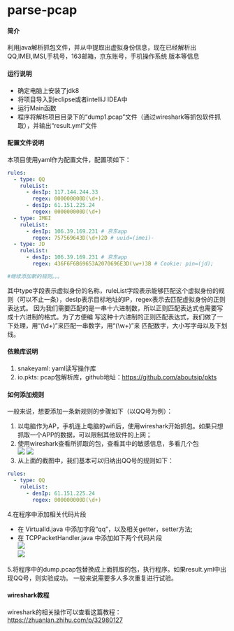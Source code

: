# parse-pcap

#### 简介
利用java解析抓包文件，并从中提取出虚拟身份信息，现在已经解析出QQ,IMEI,IMSI,手机号，163邮箱，京东账号，手机操作系统
版本等信息
#### 运行说明
- 确定电脑上安装了jdk8
- 将项目导入到eclipse或者intelliJ IDEA中
- 运行Main函数
- 程序将解析项目目录下的“dump1.pcap”文件（通过wireshark等抓包软件抓取），并输出“result.yml”文件
#### 配置文件说明
本项目使用yaml作为配置文件，配置项如下：
```yaml
rules:
  - type: QQ
    ruleList:
      - desIp: 117.144.244.33
        regex: 000000000D(\d+).
      - desIp: 61.151.225.24
        regex: 000000000D(\d+)
  - type: IMEI
    ruleList:
      - desIp: 106.39.169.231 # 京东app
        regex: 757569643D(\d+)2D # uuid=(imei)-
  - type: JD
    ruleList:
      - desIp: 106.39.169.231 # 京东app
        regex: 436F6F6B69653A2070696E3D(\w+)3B # Cookie: pin=(jd);

#继续添加新的规则。。。

```
其中type字段表示虚拟身份的名称，ruleList字段表示能够匹配这个虚拟身份的规则（可以不止一条），desIp表示目标地址的IP，regex表示去匹配虚拟身份的正则表达式。
因为我们需要匹配的是一串十六进制数，所以正则匹配表达式也需要写成十六进制的格式。为了方便编
写这种十六进制的正则匹配表达式，我们做了一下处理，用“(\d+)”来匹配一串数字，用“(\w+)”来
匹配数字，大小写字母以及下划线。
#### 依赖库说明
1. snakeyaml: yaml读写操作库
2. io.pkts: pcap包解析库，github地址：https://github.com/aboutsip/pkts
#### 如何添加规则
一般来说，想要添加一条新规则的步骤如下（以QQ号为例）：
1. 以电脑作为AP，手机连上电脑的wifi后，使用wireshark开始抓包。如果只想抓取一个APP的数据，可以限制其他软件的上网；
2. 使用wireshark查看所抓取的包，查看其中的敏感信息，多看几个包   
![](http://ww1.sinaimg.cn/large/93f8d068gy1fuxobrymdoj20ye0n4ad9.jpg)
![](http://ww1.sinaimg.cn/large/93f8d068gy1fuxoc2pr0gj20y20m3419.jpg)
3. 从上面的截图中，我们基本可以归纳出QQ号的规则如下：
```yaml
rules:
  - type: QQ
    ruleList:
      - desIp: 61.151.225.24
        regex: 000000000D(\d+)
```
4.在程序中添加相关代码片段
 - 在 VirtualId.java 中添加字段“qq”，以及相关getter，setter方法;
 - 在 TCPPacketHandler.java 中添加如下两个代码片段   
 ![](http://ww1.sinaimg.cn/large/93f8d068gy1fuxoslu2cgj20hy0gpjsa.jpg)      
 ![](http://ww1.sinaimg.cn/large/93f8d068gy1fuxosxb3u1j20il0llq48.jpg)
 
 
5.将程序中的dump.pcap包替换成上面抓取的包，执行程序。如果result.yml中出现QQ号，则实验成功。
一般来说需要多人多次重复进行试验。


#### wireshark教程
wireshark的相关操作可以查看这篇教程：https://zhuanlan.zhihu.com/p/32980127


